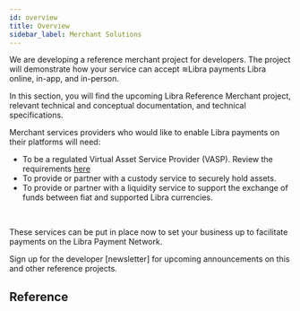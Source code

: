 ```yaml
---
id: overview
title: Overview
sidebar_label: Merchant Solutions
---
```


We are developing a reference merchant project for developers. The project will demonstrate how your service can accept ≋Libra payments Libra online, in-app, and in-person.

In this section, you will find the upcoming Libra Reference Merchant project, relevant technical and conceptual documentation, and technical specifications.

Merchant services providers who would like to enable Libra payments on their platforms will need:
  * To be a regulated Virtual Asset Service Provider (VASP). Review the requirements [here](https://libra.org/white-paper/#compliance-and-the-prevention-of-illicit-activity)
  * To provide or partner with a custody service to securely hold assets. 
  * To provide or partner  with a liquidity service to support the exchange of funds between fiat and supported Libra currencies.
<br />

<p className="margin-top--none">These services can be put in place now to set your business up to facilitate payments on the Libra Payment Network.</p>

Sign up for the developer [newsletter] for upcoming announcements on this and other reference projects.

## Reference

<OverviewReferences exclude="merchant" />
